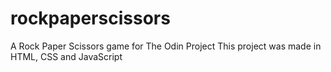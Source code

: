 # rockpaperscissors
A Rock Paper Scissors game for The Odin Project
This project was made in HTML, CSS and JavaScript
